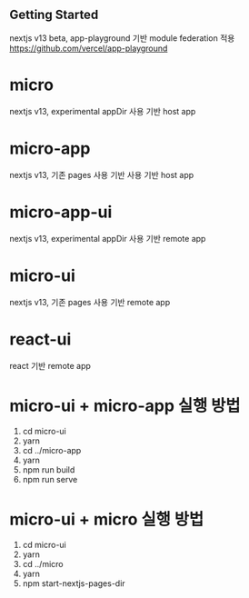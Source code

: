 ## Getting Started

nextjs v13 beta, app-playground 기반 module federation 적용
<https://github.com/vercel/app-playground>

# micro

nextjs v13, experimental appDir 사용 기반 host app

# micro-app

nextjs v13, 기존 pages 사용 기반 사용 기반 host app

# micro-app-ui

nextjs v13, experimental appDir 사용 기반 remote app

# micro-ui

nextjs v13, 기존 pages 사용 기반 remote app

# react-ui

react 기반 remote app

# micro-ui + micro-app 실행 방법

1. cd micro-ui
2. yarn
3. cd ../micro-app
4. yarn
5. npm run build
6. npm run serve

# micro-ui + micro 실행 방법

1. cd micro-ui
2. yarn
3. cd ../micro
4. yarn
5. npm start-nextjs-pages-dir

